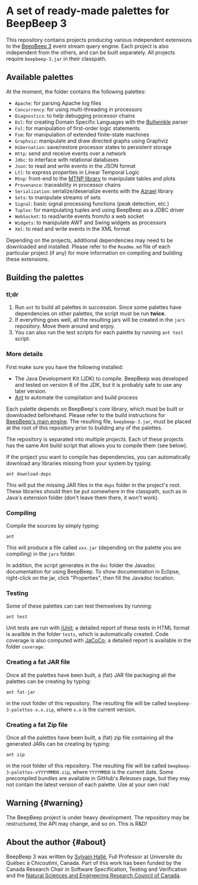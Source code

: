 A set of ready-made palettes for BeepBeep 3
===========================================

This repository contains projects producing various independent
extensions to the [BeepBeep 3](https://liflab.github.io/beepbeep-3)
event stream query engine. Each project is also independent from the others,
and can be built separately. All projects require `beepbeep-3.jar` in their
classpath.

Available palettes
------------------

At the moment, the folder contains the following palettes:

- `Apache`: for parsing Apache log files
- `Concurrency`: for using multi-threading in processors
- `Diagnostics`: to help debugging processor chains
- `Dsl`: for creating Domain Specific Languages with the
  [Bullwinkle](https://github.com/sylvainhalle/Bullwinkle) parser
- `Fol`: for manipulation of first-order logic statements
- `Fsm`: for manipulation of extended finite-state machines
- `Graphviz`: manipulate and draw directed graphs using Graphviz
- `Hibernation`: save/restore processor states to persistent storage
- `Http`: send and receive events over a network
- `Jdbc`: to interface with relational databases
- `Json`: to read and write events in the JSON format
- `Ltl`: to express properties in Linear Temporal Logic
- `Mtnp`: front-end to the [MTNP library](https://github.com/liflab/mtnp)
   to manipulate tables and plots
- `Provenance`: traceability in processor chains
- `Serialization`: serialize/deserialize events with the
   [Azrael](https://github.com/sylvainhalle/Azrael) library
- `Sets`: to manipulate streams of sets
- `Signal`: basic signal processing functions (peak detection, etc.)
- `Tuples`: for manipulating tuples and using BeepBeep as a JDBC driver
- `WebSocket`: to read/write events from/to a web socket
- `Widgets`: to manipulate AWT and Swing widgets as processors
- `Xml`: to read and write events in the XML format

Depending on the projects, additional dependencies may need to be
downloaded and installed. Please refer to the `Readme.md` file of each
particular project (if any) for more information on compiling and
building these extensions.

Building the palettes
---------------------

### tl;dr

1. Run `ant` to build all palettes in succession.
   Since some palettes have dependencies on other palettes, the script
   must be run **twice**.
2. If everything goes well, all the resulting jars will be created in the
   `jars` repository. Move them around and enjoy.
3. You can also run the test scripts for each palette by running
   `ant test` script.

### More details

First make sure you have the following installed:

- The Java Development Kit (JDK) to compile. BeepBeep was developed and
  tested on version 8 of the JDK, but it is probably safe to use any later
  version.
- [Ant](http://ant.apache.org) to automate the compilation and build process

Each palette depends on BeepBeep's core library, which must be built or
downloaded beforehand. Please refer to the build instructions for [BeepBeep's main
engine](https://github.com/liflab/beepbeep-3).
The resulting file, `beepbeep-3.jar`, must be placed at the root of this
repository prior to building any of the palettes.

The repository is separated into multiple *projects*. Each of these
projects has the same Ant build script that allows you to compile them
(see below).

If the project you want to compile has dependencies,
you can automatically download any libraries missing from your
system by typing:

    ant download-deps

This will put the missing JAR files in the `deps` folder in the project's
root. These libraries should then be put somewhere in the classpath, such as
in Java's extension folder (don't leave them there, it won't work).

### Compiling

Compile the sources by simply typing:

    ant

This will produce a file called `xxx.jar` (depending on the palette you
are compiling) in the `jars` folder.

In addition, the script generates in the `doc` folder the Javadoc
documentation for using BeepBeep. To show documentation in Eclipse,
right-click on the jar, click "Properties", then fill the Javadoc location.

### Testing

Some of these palettes can can test themselves by running:

    ant test

Unit tests are run with [jUnit](http://junit.org); a detailed report of
these tests in HTML format is availble in the folder `tests`, which
is automatically created. Code coverage is also computed with
[JaCoCo](http://www.eclemma.org/jacoco/); a detailed report is available
in the folder `coverage`.

### Creating a fat JAR file

Once all the palettes have been built, a (fat) JAR file packaging all the
palettes can be creating by typing:

    ant fat-jar

in the root folder of this repository. The resulting file will be called
`beepbeep-3-palettes-x.x.zip`, where `x.x` is the current version.

### Creating a fat Zip file

Once all the palettes have been built, a (fat) zip file containing all the
generated JARs can be creating by typing:

    ant zip

in the root folder of this repository. The resulting file will be called
`beepbeep-3-palettes-vYYYYMMDD.zip`, where `YYYYMMDD` is the current date.
Some precompiled bundles are available in GitHub's *Releases* page, but they
may not contain the latest version of each palette. Use at your own risk!

Warning                                                          {#warning}
-------

The BeepBeep project is under heavy development. The repository may be
restructured, the API may change, and so on. This is R&D!

About the author                                                   {#about}
----------------

BeepBeep 3 was written by [Sylvain Hallé](https://leduotang.ca/sylvain),
Full Professor at Université du Québec à Chicoutimi, Canada. Part of
this work has been funded by the Canada Research Chair in Software
Specification, Testing and Verification and the
[Natural Sciences and Engineering Research Council
of Canada](http://nserc-crsng.gc.ca).
